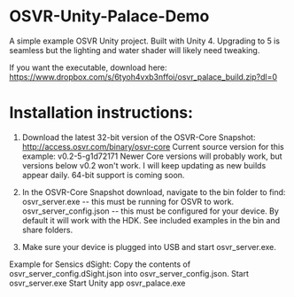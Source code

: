 # OSVR-Unity-Palace-Demo
A simple example OSVR Unity project. Built with Unity 4. Upgrading to 5 is seamless but the lighting and water shader will likely need tweaking.

If you want the executable, download here: https://www.dropbox.com/s/6tyoh4vxb3nffoi/osvr_palace_build.zip?dl=0

# Installation instructions:
1) Download the latest 32-bit version of the OSVR-Core Snapshot: http://access.osvr.com/binary/osvr-core
Current source version for this example: v0.2-5-g1d72171
Newer Core versions will probably work, but versions below v0.2 won't work. I will keep updating as new builds appear daily.
64-bit support is coming soon.

2) In the OSVR-Core Snapshot download, navigate to the bin folder to find:
osvr_server.exe -- this must be running for OSVR to work.
osvr_server_config.json -- this must be configured for your device. By default it will work with the HDK. See included examples in the bin and share folders.

3) Make sure your device is plugged into USB and start osvr_server.exe.

Example for Sensics dSight:
Copy the contents of osvr_server_config.dSight.json into osvr_server_config.json.
Start osvr_server.exe
Start Unity app osvr_palace.exe


